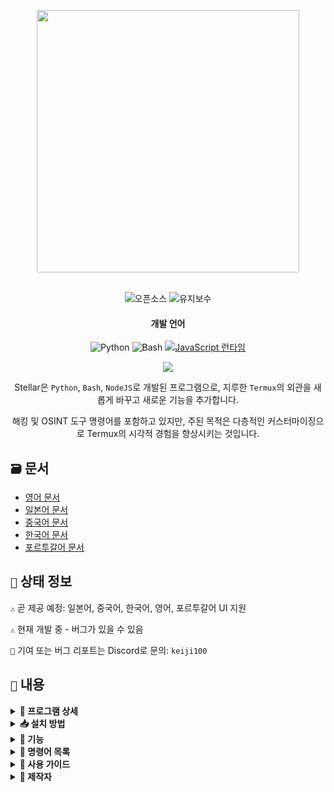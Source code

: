 <p align="center"> <kbd> <img src="https://i.pinimg.com/originals/02/87/d3/0287d3ba8b3330fca99f69e2001d3168.gif?semt=ais_hybrid&w=740" width="420"> </kbd><br><br>

<div align="center">

![오픈소스](https://img.shields.io/badge/오픈소스-3DA639?style=for-the-badge&logo=open-source-initiative&logoColor=white) ![유지보수](https://img.shields.io/badge/유지보수_중(예)-2ea44f?style=for-the-badge)

<h4>개발 언어</h4>

![Python](https://img.shields.io/badge/Python-3776AB?style=for-the-badge&logo=python&logoColor=white)
![Bash](https://img.shields.io/badge/Shell_스크립트-121011?style=for-the-badge&logo=gnu-bash&logoColor=white)
[![JavaScript 런타임](https://img.shields.io/badge/JavaScript_런타임-Node.js-yellow?style=for-the-badge&logo=javascript&logoColor=white&color=f7df1e&labelColor=000000)](https://nodejs.org/)

</div>

<div align="center">
    <img src="https://img.shields.io/badge/Stellar-6C00FF?style=for-the-badge&logo=stellar&logoColor=white&labelColor=121212"><br>
    <strong></strong>
</div>

<div align="center">

Stellar은 `Python`, `Bash`, `NodeJS`로 개발된 프로그램으로, 지루한 `Termux`의 외관을 새롭게 바꾸고 새로운 기능을 추가합니다.

해킹 및 OSINT 도구 명령어를 포함하고 있지만, 주된 목적은 다층적인 커스터마이징으로 Termux의 시각적 경험을 향상시키는 것입니다.

</div>

## `🗃️` 문서 

- [영어 문서](https://github.com/Keiji821/Stellar/blob/master/docs/README_English.md)
- [일본어 문서](https://github.com/Keiji821/Stellar/blob/master/docs/README_Japanese.md)
- [중국어 문서](https://github.com/Keiji821/Stellar/blob/master/docs/README_Chinese.md)
- [한국어 문서](https://github.com/Keiji821/Stellar/blob/master/docs/README_Korean.md)
- [포르투갈어 문서](https://github.com/Keiji821/Stellar/blob/master/docs/README_Portuguese.md)

## `📄` 상태 정보

`⚠️` 곧 제공 예정: 일본어, 중국어, 한국어, 영어, 포르투갈어 UI 지원

`⚠️` 현재 개발 중 - 버그가 있을 수 있음

`📌` 기여 또는 버그 리포트는 Discord로 문의: `keiji100`

## `📜` 내용

<details>
<summary><b>📑 프로그램 상세</b></summary>

```shell
프로그램 이름: Stellar
제작일: 2024/06/01
버전: v0.0.0 (개발 중)
크기: 17MB
지원 언어: 스페인어만
제작자: Keiji821
```
</details>

<details>
<summary><b>📥 설치 방법</b></summary>

다음 명령어를 순서대로 실행:

```shell
pkg update && pkg upgrade
```

```shell
pkg install git -y
```

```shell
git clone https://github.com/Keiji821/Stellar
```

```shell
cd Stellar
```

```shell
bash install.sh
```

`bash install.sh` 실행 후 설치 시스템이 시작됩니다. 안정적인 인터넷 연결이 필요합니다. 설치 완료 후 Termux가 재시작되며, `TOR` 기능을 위해 완전히 종료하는 것을 권장합니다.

</details>

<details>
<summary><b>🧩 기능</b></summary>

Stellar은 `Zsh` 없이 순수 `Bash`로 Termux 커스터마이징:

> 주요 기능
```shell
• 커스터마이즈 가능한 배너/배경색
• 디바이스 정보 패널
• TOR 보안 계층
• Termux 배경색 커스터마이징
• 필수 유틸리티 명령어
• 강화된 termux-properties
• 기본 command-not-found 핸들러
• 지문 잠금 화면
• Termux-API 통합
• Termux-X11 환경 변수
```

> APT 의존성
```shell
• python
• cloudflared 
• tor
• nmap
• exiftool
• nodejs
• termux-api
• dnsutils
• lsd
• x11-repo
• termux-x11-nightly
• root-repo
```

> PIP 의존성
```shell   
• beautifulsoup4
• pyfiglet
• phonenumbers
• psutil
• PySocks
• requests
• rich
• "rich[jupyter]"
• lolcat
• discord
• fake_useragent
• pycryptodome
```
</details>

<details>
<summary><b>📀 명령어 목록</b></summary>

> **🔧 시스템**  
```bash
reload       │ 배너 시스템 재로드  
user-config  │ 커스터마이즈 센터
my           │ Stellar 프로필 표시
uninstall    │ 완전 제거  
update       │ GitHub에서 업데이트  
bash         │ 터미널 세션 재시작   
reset        │ 기본 상태로 복원
delete       | rm -rf 단축 명령
move         | mv 단축 명령
copy         | cp 단축 명령
```

> **🛠️ 유틸리티**  
```bash
ia           │ 무료 API AI 서비스  
ia-image     │ AI 이미지 생성기  
traductor    │ 실시간 번역기  
myip         │ 공인 IP 확인  
passwordgen  │ 안전한 비밀번호 생성  
encrypt-file │ 파일 암호화  
```

> **🌐 OSINT**  
```bash
ipinfo       │ IP 정보 분석  
urlinfo      │ URL 분석기  
userfinder   │ 크로스 플랫폼 사용자 검색  
phoneinfo    │ 전화번호 조회  
metadatainfo │ 파일 메타데이터 추출  
emailsearch  │ 이메일 검색  
```

> **📱 Discord**  
```bash
userinfo           │ 사용자 정보(ID)  
serverinfo         │ 서버 정보(ID)  
searchinvites      │ 초대 링크 검색  
inviteinfo         │ 초대 분석  
role-mapper        │ 역할 권한 매핑  
mutual-servers     │ 공통 서버  
webhook-mass-spam  │ 웹훅 스팸  
mass-delete-channels │ 채널 대량 삭제  
```

> **📸 Instagram**  
```bash
profileinfo  │ 프로필 메타데이터  
```

> **⚡ 침투 테스트**  
```bash
ddos        │ DDoS 공격(IP+포트)  
tunnel      │ 방문자 IP 캡처  
```
</details>

<details>
<summary><b>📄 사용 가이드</b></summary>

설치 후 `user-config`로 다음을 커스터마이즈:
- 배너 ASCII 아트
- 컬러 스킴
- 터미널 배경 (라이트/다크 모드)
- 기타 시각 요소

인터랙티브 커스터마이즈 마법사 제공
</details>

<details>
<summary><b>🌹 제작자</b></summary>

```diff
+ Keiji821 (리드 개발자)
```

##### 협업/문의

<p align="left">
  <a href="https://discord.com/users/983476283491110932">
<img src="https://img.shields.io/badge/Discord-Keiji-%235865F2?style=for-the-badge&logo=discord&logoColor=white">
  </a>
</p>

##### `❤️` 후원

프로젝트를 지원하려면:

[![Binance 후원](https://img.shields.io/badge/Binance%20Pay-F0B90B?style=for-the-badge&logo=binance&logoColor=white&label=후원&labelColor=black&message=763579717)](https://pay.binance.com/en)

[![PayPal 후원](https://img.shields.io/badge/PayPal-00457C?style=for-the-badge&logo=paypal&logoColor=white&label=후원&labelColor=003087&message=felixdppdcg69@gmail.com)](https://paypal.me/felixdppdcg69)
</details>